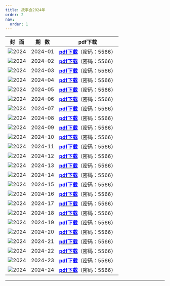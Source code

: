 ```yaml
---
title: 故事会2024年
order: 2
nav:
  order: 1
---
```

|              封   面              | 期   数 |                                     pdf下载                                     |
| :---------------------------------: | :-------: | :------------------------------------------------------------------------------: |
| ![2024](images/gsh_zk2024/gsh_zk202401.jpg) |  2024-01  | [<font color="blue">**pdf下载**</font>]()（密码：5566） |
| ![2024](images/gsh_zk2024/gsh_zk202402.jpg) |  2024-02  | [<font color="blue">**pdf下载**</font>]()（密码：5566） |
| ![2024](images/gsh_zk2024/gsh_zk202403.jpg) |  2024-03  | [<font color="blue">**pdf下载**</font>]()（密码：5566） |
| ![2024](images/gsh_zk2024/gsh_zk202404.jpg) |  2024-04  | [<font color="blue">**pdf下载**</font>]()（密码：5566） |
| ![2024](images/gsh_zk2024/gsh_zk202405.jpg) |  2024-05  | [<font color="blue">**pdf下载**</font>]()（密码：5566） |
| ![2024](images/gsh_zk2024/gsh_zk202406.jpg) |  2024-06  | [<font color="blue">**pdf下载**</font>]()（密码：5566） |
| ![2024](images/gsh_zk2024/gsh_zk202407.jpg) |  2024-07  | [<font color="blue">**pdf下载**</font>]()（密码：5566） |
| ![2024](images/gsh_zk2024/gsh_zk202408.jpg) |  2024-08  | [<font color="blue">**pdf下载**</font>]()（密码：5566） |
| ![2024](images/gsh_zk2024/gsh_zk202409.jpg) |  2024-09  | [<font color="blue">**pdf下载**</font>]()（密码：5566） |
| ![2024](images/gsh_zk2024/gsh_zk202410.jpg) |  2024-10  | [<font color="blue">**pdf下载**</font>]()（密码：5566） |
| ![2024](images/gsh_zk2024/gsh_zk202411.jpg) |  2024-11  | [<font color="blue">**pdf下载**</font>]()（密码：5566） |
| ![2024](images/gsh_zk2024/gsh_zk202412.jpg) |  2024-12  | [<font color="blue">**pdf下载**</font>]()（密码：5566） |
| ![2024](images/gsh_zk2024/gsh_zk202413.jpg) |  2024-13  | [<font color="blue">**pdf下载**</font>]()（密码：5566） |
| ![2024](images/gsh_zk2024/gsh_zk202414.jpg) |  2024-14  | [<font color="blue">**pdf下载**</font>]()（密码：5566） |
| ![2024](images/gsh_zk2024/gsh_zk202415.jpg) |  2024-15  | [<font color="blue">**pdf下载**</font>]()（密码：5566） |
| ![2024](images/gsh_zk2024/gsh_zk202416.jpg) |  2024-16  | [<font color="blue">**pdf下载**</font>]()（密码：5566） |
| ![2024](images/gsh_zk2024/gsh_zk202417.jpg) |  2024-17  | [<font color="blue">**pdf下载**</font>]()（密码：5566） |
| ![2024](images/gsh_zk2024/gsh_zk202418.jpg) |  2024-18  | [<font color="blue">**pdf下载**</font>]()（密码：5566） |
| ![2024](images/gsh_zk2024/gsh_zk202419.jpg) |  2024-19  |  [<font color="blue">**pdf下载**</font>]()（密码：5566） |
| ![2024](images/gsh_zk2024/gsh_zk202420.jpg) |  2024-20  |  [<font color="blue">**pdf下载**</font>]()（密码：5566） |
| ![2024](images/gsh_zk2024/gsh_zk202421.jpg) |  2024-21  |  [<font color="blue">**pdf下载**</font>]()（密码：5566） |
| ![2024](images/gsh_zk2024/gsh_zk202422.jpg) |  2024-22  |  [<font color="blue">**pdf下载**</font>]()（密码：5566） |
| ![2024](images/gsh_zk2024/gsh_zk202423.jpg) |  2024-23  |  [<font color="blue">**pdf下载**</font>]()（密码：5566） |
| ![2024](images/gsh_zk2024/gsh_zk202424.jpg) |  2024-24  |  [<font color="blue">**pdf下载**</font>]()（密码：5566） |

---
